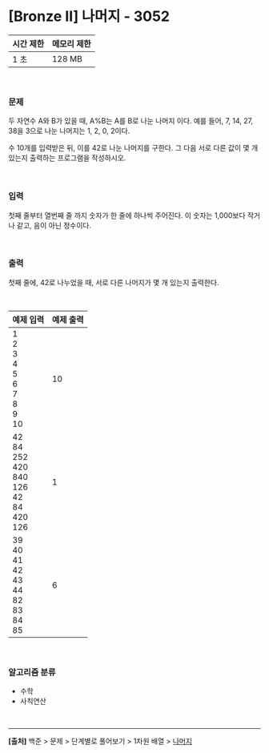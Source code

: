 # [Bronze Ⅱ] 나머지 - 3052

|시간 제한|메모리 제한|
|---|---|
|1 초|128 MB|

<br>

### 문제
두 자연수 A와 B가 있을 때, A%B는 A를 B로 나눈 나머지 이다. 예를 들어, 7, 14, 27, 38을 3으로 나눈 나머지는 1, 2, 0, 2이다. 

수 10개를 입력받은 뒤, 이를 42로 나눈 나머지를 구한다. 그 다음 서로 다른 값이 몇 개 있는지 출력하는 프로그램을 작성하시오.

<br>

### 입력
첫째 줄부터 열번째 줄 까지 숫자가 한 줄에 하나씩 주어진다. 이 숫자는 1,000보다 작거나 같고, 음이 아닌 정수이다.

<br>

### 출력
첫째 줄에, 42로 나누었을 때, 서로 다른 나머지가 몇 개 있는지 출력한다.

<br>

|예제 입력|예제 출력|
|---|---|
|1<br>2<br>3<br>4<br>5<br>6<br>7<br>8<br>9<br>10|10|
|42<br>84<br>252<br>420<br>840<br>126<br>42<br>84<br>420<br>126|1|
|39<br>40<br>41<br>42<br>43<br>44<br>82<br>83<br>84<br>85|6|

<br>

### 알고리즘 분류
* 수학
* 사칙연산

<br>

---
**[출처]** 백준 > 문제 > 단계별로 풀어보기 > 1차원 배열 > [나머지](https://www.acmicpc.net/problem/3052)